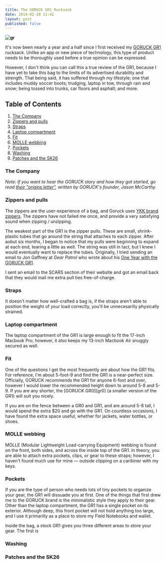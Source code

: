 ```yaml
---
title: The GORUCK GR1 Rucksack
date: 2014-02-20 11:42
layout: post
published: false
---
```

__![gr](/gr/gr1.jpg)__

It's now been nearly a year and a half since I first received my [GORUCK GR1][gr-site] rucksack. Unlike an app or new piece of technology, this type of product needs to be thoroughly used before a true opinion can be expressed.

However, I don't think you can call this a true review of the GR1, because I have yet to take this bag to the limits of its advertised durability and strength. That being said, it has suffered through my lifestyle; one that includes muddy soccer boots; trudging, laptop in tow, through rain and snow; being tossed into trunks, car floors and asphalt; and more.

## Table of Contents

1. [The Company](#the-company)
2. [Zippers and pulls](#zippers)
3. [Straps](#straps)
4. [Laptop compartment](#laptop)
5. [Fit](#fit)
6. [MOLLE webbing](#molle)
7. [Pockets](#pockets)
8. [Washing](#washing)
9. [Patches and the SK26](#patches-and-sk26)

### <a name="the-company"></a> The Company

_Note: If you want to hear the GORUCK story and how they got started, go read [their "origins letter"](gr-origins), written by GORUCK's founder, Jason McCarthy._

### <a name="zippers"></a> Zippers and pulls
The zippers are the user-experience of a bag, and Goruck uses [YKK brand zippers](http://www.ykk-usa.com). The zippers have not failed me once, and provide a very satisfying sound when zipping / unzipping.

The weakest part of the GR1 is the zipper pulls. These are small, shrink-plastic tubes that go around the string that attaches to each zipper. After aobut six months, I began to notice that my pulls were beginning to expand at each end, tearing a little as well. The string was still in tact, but I knew I would eventually want to replace the tubes. Originally, I tried sending an email to Jon Gaffney at _Gear Patrol_ who wrote about his [One Year with the GORUCK GR1](http://gearpatrol.com/2012/05/14/kit-one-year-with-the-goruck-gr1/).

I sent an email to the SCARS section of their website and got an email back that they would mail me extra pull ties free-of-charge.

### <a name="straps"></a> Straps
It doesn't matter how well-crafted a bag is, if the straps aren't able to position the weight of your load correctly, you'll be unnecesarilly physically strained.



### <a name="laptop"></a> Laptop compartment
The laptop compartment of the GR1 is large enough to fit the 17-inch Macbook Pro; however, it also keeps my 13-inch Macbook Air snuggly secured as well.



### <a name="fit"></a> Fit
One of the questions I get the most frequently are about how the GR1 fits. For reference, I'm about 5-foot-9 and find the GR1 is a near-perfect size. Officially, GORUCK recommends the GR1 for anyone 6-foot and over, however I would lower the recommended height down to around 5-8 and 5-9. If you are any shorter, the [GORUCK GR0][gr0] (a smaller version of the GR1) will suit you nicely.

If you are on the fence between a GR0 and GR1, and are around 5-8 tall, I would spend the extra $20 and go with the GR1. On countless occasions, I have found the extra space useful, whether for jackets, water bottles, or shoes.

### <a name="molle"></a> MOLLE webbing
MOLLE (Modular Lightweight Load-carrying Equipment) webbing is found on the front, both sides, and across the inside top of the GR1. In theory, you are able to attach extra pockets, clips, or gear to these straps; however, I haven't found much use for mine &mdash; outside clipping on a caribiner with my keys.

### <a name="pockets"></a> Pockets
If you are the type of person who needs lots of tiny pockets to organize your gear, the GR1 will dissuade you at first. One of the things that first drew me to the GORUCK brand is the minimalistic style they apply to their gear. Other than the laptop compartment, the GR1 has a single pocket on its exterior. Although deep, this front pocket will not hold anything too large, and I use it primarilly as a place to store my Field Notebooks and wallet.

Inside the bag, a stock GR1 gives you three different areas to store your gear. The first is

### <a name="washing"></a> Washing


### <a name="patches-and-sk26"></a> Patches and the SK26





[gr-site]: http://www.goruck.com/en/GR1
[gr-origins]: http://www.goruck.com/en/AboutUs